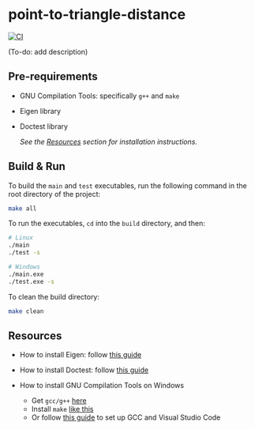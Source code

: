 # point-to-triangle-distance

[![CI](https://github.com/InspireFoundationEc/eigen-doctest-example/actions/workflows/CI.yml/badge.svg)](https://github.com/InspireFoundationEc/eigen-doctest-example/actions/workflows/CI.yml)

(To-do: add description)

## Pre-requirements
- GNU Compilation Tools: specifically `g++` and `make`
- Eigen library
- Doctest library

    _See the [Resources](#resources) section for installation instructions._

## Build & Run

To build the `main` and `test` executables, run the following command in the root directory of the project:
```bash
make all
```

To run the executables, `cd` into the `build` directory, and then:
```bash
# Linux
./main
./test -s

# Windows
./main.exe
./test.exe -s
```

To clean the build directory:
```bash
make clean
```


## Resources
- How to install Eigen: follow [this guide](https://eigen.tuxfamily.org/dox/GettingStarted.html)

- How to install Doctest: follow [this guide](https://github.com/doctest/doctest/blob/master/doc/markdown/tutorial.md)

-  How to install GNU Compilation Tools on Windows
    - Get `gcc/g++` [here](https://www.msys2.org/)
    - Install `make` [like this](https://stackoverflow.com/a/54086635/8522453) 
    - Or follow [this guide](https://code.visualstudio.com/docs/cpp/config-mingw) to set up GCC and Visual Studio Code 
